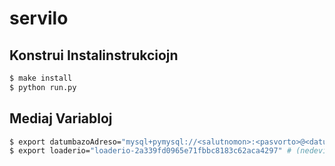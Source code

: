 # servilo

## Konstrui Instalinstrukciojn

```bash
$ make install
$ python run.py
```

## Mediaj Variabloj

```bash
$ export datumbazoAdreso="mysql+pymysql://<salutnomon>:<pasvorto>@<datumbaza adreso>/<datumbaza nomo>?charset=utf8mb4"
$ export loaderio="loaderio-2a339fd0965e71fbbc8183c62aca4297" # (nedeviga) por loader.io
```
